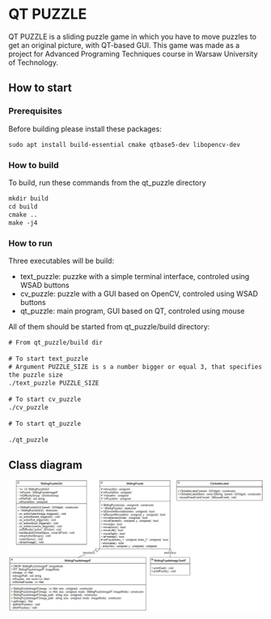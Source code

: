 # QT PUZZLE

QT PUZZLE is a sliding puzzle game in which you have to move puzzles to get an original picture, with QT-based GUI. This game was made as a project for Advanced Programing Techniques course in Warsaw University of Technology.

## How to start

### Prerequisites

Before building please install these packages:

```
sudo apt install build-essential cmake qtbase5-dev libopencv-dev
```

### How to build

To build, run these commands from the qt_puzzle directory

```
mkdir build
cd build
cmake ..
make -j4
```

### How to run

Three executables will be build:

  * text_puzzle: puzzke with a simple terminal interface, controled using WSAD buttons
  * cv_puzzle: puzzle with a GUI based on OpenCV, controled using WSAD buttons
  * qt_puzzle: main program, GUI based on QT, controled using mouse

All of them should be started from qt_puzzle/build directory:

```
# From qt_puzzle/build dir

# To start text_puzzle
# Argument PUZZLE_SIZE is s a number bigger or equal 3, that specifies the puzzle size
./text_puzzle PUZZLE_SIZE

# To start cv_puzzle
./cv_puzzle

# To start qt_puzzle

./qt_puzzle

```
## Class diagram
![alt text](./class_diagram.jpg)



